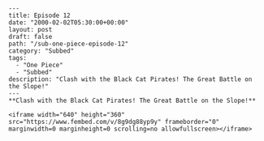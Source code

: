 
	---
	title: Episode 12
	date: "2000-02-02T05:30:00+00:00"
	layout: post
	draft: false
	path: "/sub-one-piece-episode-12"
	category: "Subbed"
	tags:
	  - "One Piece"
	  - "Subbed"
	description: "Clash with the Black Cat Pirates! The Great Battle on the Slope!"
	---
	**Clash with the Black Cat Pirates! The Great Battle on the Slope!**

	<iframe width="640" height="360" src="https://www.fembed.com/v/8g9dg88yp9y" frameborder="0" marginwidth=0 marginheight=0 scrolling=no allowfullscreen></iframe>
	